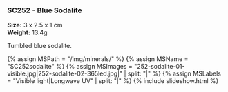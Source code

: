 
### <a name="SC252"></a> SC252 - Blue Sodalite

**Size:** 3 x 2.5 x 1 cm  
**Weight:** 13.4g  

Tumbled blue sodalite.

{% assign MSPath = "/img/minerals/" %}
{% assign MSName = "SC252sodalite" %}
{% assign MSImages = "252-sodalite-01-visible.jpg|252-sodalite-02-365led.jpg|" | split: "|" %}
{% assign MSLabels = "Visible light|Longwave UV" | split: "|" %}
{% include slideshow.html %}

